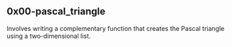 ## 0x00-pascal_triangle  
Involves writing a complementary function that creates the Pascal triangle\
using a two-dimensional list.